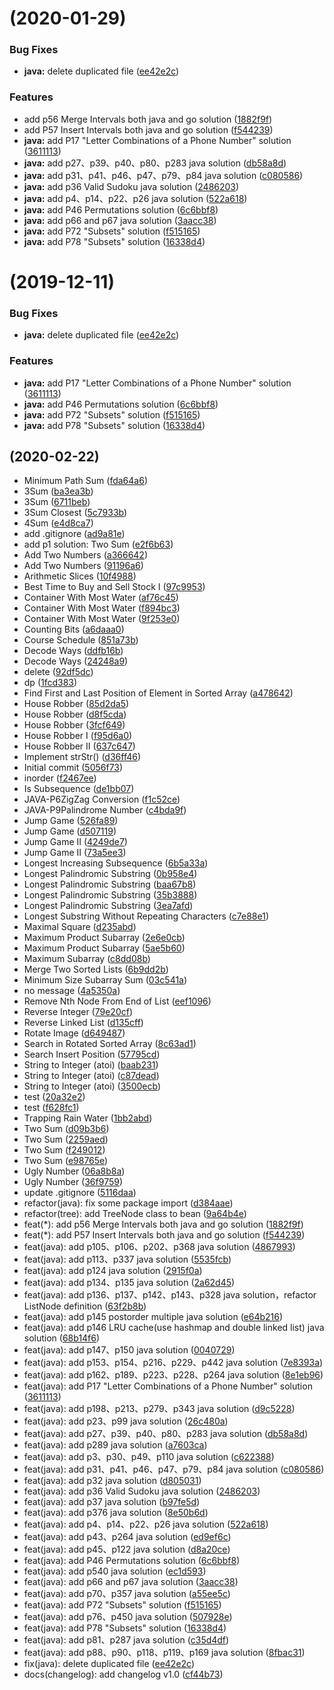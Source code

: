 #  (2020-01-29)


### Bug Fixes

* **java:** delete duplicated file ([ee42e2c](https://github.com/Mulavar/LeetCode/commit/ee42e2c5a7c7b5f4b4a5c1f367378288e9ca2267))


### Features

* add p56 Merge Intervals both java and go solution ([1882f9f](https://github.com/Mulavar/LeetCode/commit/1882f9f6e79a778934d99de264e84bf66852bd68))
* add P57 Insert Intervals both java and go solution ([f544239](https://github.com/Mulavar/LeetCode/commit/f5442390f19aa4abdb277f5bcda21dbb3e8a6556))
* **java:** add P17 "Letter Combinations of a Phone Number" solution ([3611113](https://github.com/Mulavar/LeetCode/commit/36111130e4d680f756e54f9e17cd36f6af7c41dd))
* **java:** add p27、p39、p40、p80、p283 java solution ([db58a8d](https://github.com/Mulavar/LeetCode/commit/db58a8d4b54160f3f14d03530c18dfd46e7b2240))
* **java:** add p31、p41、p46、p47、p79、p84 java solution ([c080586](https://github.com/Mulavar/LeetCode/commit/c080586c2d94ddf161374bb5a90a9980a0e04968))
* **java:** add p36 Valid Sudoku java solution ([2486203](https://github.com/Mulavar/LeetCode/commit/2486203e3293d363e58a84e07f81997fad5b0c5e))
* **java:** add p4、p14、p22、p26 java solution ([522a618](https://github.com/Mulavar/LeetCode/commit/522a618a2449f41f435492e8e458b81de31d6f79))
* **java:** add P46 Permutations solution ([6c6bbf8](https://github.com/Mulavar/LeetCode/commit/6c6bbf81b9287b9c995e458f1a9acc7a320f6445))
* **java:** add p66 and p67 java solution ([3aacc38](https://github.com/Mulavar/LeetCode/commit/3aacc38e169e6e9d6ef428db80119a0dfee40de3))
* **java:** add P72 "Subsets" solution ([f515165](https://github.com/Mulavar/LeetCode/commit/f515165a10a9fcea7ca371e7285cf5b4f40c4142))
* **java:** add P78 "Subsets" solution ([16338d4](https://github.com/Mulavar/LeetCode/commit/16338d454cea26db7560e9021822b11fefbffcc3))



#  (2019-12-11)


### Bug Fixes

* **java:** delete duplicated file ([ee42e2c](https://github.com/Mulavar/LeetCode/commit/ee42e2c5a7c7b5f4b4a5c1f367378288e9ca2267))


### Features

* **java:** add P17 "Letter Combinations of a Phone Number" solution ([3611113](https://github.com/Mulavar/LeetCode/commit/36111130e4d680f756e54f9e17cd36f6af7c41dd))
* **java:** add P46 Permutations solution ([6c6bbf8](https://github.com/Mulavar/LeetCode/commit/6c6bbf81b9287b9c995e458f1a9acc7a320f6445))
* **java:** add P72 "Subsets" solution ([f515165](https://github.com/Mulavar/LeetCode/commit/f515165a10a9fcea7ca371e7285cf5b4f40c4142))
* **java:** add P78 "Subsets" solution ([16338d4](https://github.com/Mulavar/LeetCode/commit/16338d454cea26db7560e9021822b11fefbffcc3))



##  (2020-02-22)

*  Minimum Path Sum ([fda64a6](https://github.com/Mulavar/LeetCode/commit/fda64a6))
* 3Sum ([ba3ea3b](https://github.com/Mulavar/LeetCode/commit/ba3ea3b))
* 3Sum ([6711beb](https://github.com/Mulavar/LeetCode/commit/6711beb))
* 3Sum Closest ([5c7933b](https://github.com/Mulavar/LeetCode/commit/5c7933b))
* 4Sum ([e4d8ca7](https://github.com/Mulavar/LeetCode/commit/e4d8ca7))
* add .gitignore ([ad9a81e](https://github.com/Mulavar/LeetCode/commit/ad9a81e))
* add p1 solution: Two Sum ([e2f6b63](https://github.com/Mulavar/LeetCode/commit/e2f6b63))
* Add Two Numbers ([a366642](https://github.com/Mulavar/LeetCode/commit/a366642))
* Add Two Numbers ([91196a6](https://github.com/Mulavar/LeetCode/commit/91196a6))
* Arithmetic Slices ([10f4988](https://github.com/Mulavar/LeetCode/commit/10f4988))
* Best Time to Buy and Sell Stock I ([97c9953](https://github.com/Mulavar/LeetCode/commit/97c9953))
* Container With Most Water ([af76c45](https://github.com/Mulavar/LeetCode/commit/af76c45))
* Container With Most Water ([f894bc3](https://github.com/Mulavar/LeetCode/commit/f894bc3))
* Container With Most Water ([9f253e0](https://github.com/Mulavar/LeetCode/commit/9f253e0))
* Counting Bits ([a6daaa0](https://github.com/Mulavar/LeetCode/commit/a6daaa0))
* Course Schedule ([851a73b](https://github.com/Mulavar/LeetCode/commit/851a73b))
* Decode Ways ([ddfb16b](https://github.com/Mulavar/LeetCode/commit/ddfb16b))
* Decode Ways ([24248a9](https://github.com/Mulavar/LeetCode/commit/24248a9))
* delete ([92df5dc](https://github.com/Mulavar/LeetCode/commit/92df5dc))
* dp ([1fcd383](https://github.com/Mulavar/LeetCode/commit/1fcd383))
* Find First and Last Position of Element in Sorted Array ([a478642](https://github.com/Mulavar/LeetCode/commit/a478642))
* House Robber ([85d2da5](https://github.com/Mulavar/LeetCode/commit/85d2da5))
* House Robber ([d8f5cda](https://github.com/Mulavar/LeetCode/commit/d8f5cda))
* House Robber ([3fcf649](https://github.com/Mulavar/LeetCode/commit/3fcf649))
* House Robber I ([f95d6a0](https://github.com/Mulavar/LeetCode/commit/f95d6a0))
* House Robber II ([637c647](https://github.com/Mulavar/LeetCode/commit/637c647))
* Implement strStr() ([d36ff46](https://github.com/Mulavar/LeetCode/commit/d36ff46))
* Initial commit ([5056f73](https://github.com/Mulavar/LeetCode/commit/5056f73))
* inorder ([f2467ee](https://github.com/Mulavar/LeetCode/commit/f2467ee))
* Is Subsequence ([de1bb07](https://github.com/Mulavar/LeetCode/commit/de1bb07))
* JAVA-P6ZigZag Conversion ([f1c52ce](https://github.com/Mulavar/LeetCode/commit/f1c52ce))
* JAVA-P9Palindrome Number ([c4bda9f](https://github.com/Mulavar/LeetCode/commit/c4bda9f))
* Jump Game ([526fa89](https://github.com/Mulavar/LeetCode/commit/526fa89))
* Jump Game ([d507119](https://github.com/Mulavar/LeetCode/commit/d507119))
* Jump Game II ([4249de7](https://github.com/Mulavar/LeetCode/commit/4249de7))
* Jump Game II ([73a5ee3](https://github.com/Mulavar/LeetCode/commit/73a5ee3))
* Longest Increasing Subsequence ([6b5a33a](https://github.com/Mulavar/LeetCode/commit/6b5a33a))
* Longest Palindromic Substring ([0b958e4](https://github.com/Mulavar/LeetCode/commit/0b958e4))
* Longest Palindromic Substring ([baa67b8](https://github.com/Mulavar/LeetCode/commit/baa67b8))
* Longest Palindromic Substring ([35b3888](https://github.com/Mulavar/LeetCode/commit/35b3888))
* Longest Palindromic Substring ([3ea7afd](https://github.com/Mulavar/LeetCode/commit/3ea7afd))
* Longest Substring Without Repeating Characters ([c7e88e1](https://github.com/Mulavar/LeetCode/commit/c7e88e1))
* Maximal Square ([d235abd](https://github.com/Mulavar/LeetCode/commit/d235abd))
* Maximum Product Subarray ([2e6e0cb](https://github.com/Mulavar/LeetCode/commit/2e6e0cb))
* Maximum Product Subarray ([5ae5b60](https://github.com/Mulavar/LeetCode/commit/5ae5b60))
* Maximum Subarray ([c8dd08b](https://github.com/Mulavar/LeetCode/commit/c8dd08b))
* Merge Two Sorted Lists ([6b9dd2b](https://github.com/Mulavar/LeetCode/commit/6b9dd2b))
* Minimum Size Subarray Sum ([03c541a](https://github.com/Mulavar/LeetCode/commit/03c541a))
* no message ([4a5350a](https://github.com/Mulavar/LeetCode/commit/4a5350a))
* Remove Nth Node From End of List ([eef1096](https://github.com/Mulavar/LeetCode/commit/eef1096))
* Reverse Integer ([79e20cf](https://github.com/Mulavar/LeetCode/commit/79e20cf))
* Reverse Linked List ([d135cff](https://github.com/Mulavar/LeetCode/commit/d135cff))
* Rotate Image ([d649487](https://github.com/Mulavar/LeetCode/commit/d649487))
* Search in Rotated Sorted Array ([8c63ad1](https://github.com/Mulavar/LeetCode/commit/8c63ad1))
* Search Insert Position ([57795cd](https://github.com/Mulavar/LeetCode/commit/57795cd))
* String to Integer (atoi) ([baab231](https://github.com/Mulavar/LeetCode/commit/baab231))
* String to Integer (atoi) ([c87dead](https://github.com/Mulavar/LeetCode/commit/c87dead))
* String to Integer (atoi) ([3500ecb](https://github.com/Mulavar/LeetCode/commit/3500ecb))
* test ([20a32e2](https://github.com/Mulavar/LeetCode/commit/20a32e2))
* test ([f628fc1](https://github.com/Mulavar/LeetCode/commit/f628fc1))
* Trapping Rain Water ([1bb2abd](https://github.com/Mulavar/LeetCode/commit/1bb2abd))
* Two Sum ([d09b3b6](https://github.com/Mulavar/LeetCode/commit/d09b3b6))
* Two Sum ([2259aed](https://github.com/Mulavar/LeetCode/commit/2259aed))
* Two Sum ([f249012](https://github.com/Mulavar/LeetCode/commit/f249012))
* Two Sum ([e98765e](https://github.com/Mulavar/LeetCode/commit/e98765e))
* Ugly Number ([06a8b8a](https://github.com/Mulavar/LeetCode/commit/06a8b8a))
* Ugly Number ([36f9759](https://github.com/Mulavar/LeetCode/commit/36f9759))
* update .gitignore ([5116daa](https://github.com/Mulavar/LeetCode/commit/5116daa))
* refactor(java): fix some package import ([d384aae](https://github.com/Mulavar/LeetCode/commit/d384aae))
* refactor(tree): add TreeNode class to bean ([9a64b4e](https://github.com/Mulavar/LeetCode/commit/9a64b4e))
* feat(*): add p56 Merge Intervals both java and go solution ([1882f9f](https://github.com/Mulavar/LeetCode/commit/1882f9f))
* feat(*): add P57 Insert Intervals both java and go solution ([f544239](https://github.com/Mulavar/LeetCode/commit/f544239))
* feat(java): add p105、p106、p202、p368 java solution ([4867993](https://github.com/Mulavar/LeetCode/commit/4867993))
* feat(java): add p113、p337 java solution ([5535fcb](https://github.com/Mulavar/LeetCode/commit/5535fcb))
* feat(java): add p124 java solution ([2915f0a](https://github.com/Mulavar/LeetCode/commit/2915f0a))
* feat(java): add p134、p135 java solution ([2a62d45](https://github.com/Mulavar/LeetCode/commit/2a62d45))
* feat(java): add p136、p137、p142、p143、p328 java solution，refactor ListNode definition ([63f2b8b](https://github.com/Mulavar/LeetCode/commit/63f2b8b))
* feat(java): add p145 postorder multiple java solution ([e64b216](https://github.com/Mulavar/LeetCode/commit/e64b216))
* feat(java): add p146 LRU cache(use hashmap and double linked list) java solution ([68b14f6](https://github.com/Mulavar/LeetCode/commit/68b14f6))
* feat(java): add p147、p150 java solution ([0040729](https://github.com/Mulavar/LeetCode/commit/0040729))
* feat(java): add p153、p154、p216、p229、p442 java solution ([7e8393a](https://github.com/Mulavar/LeetCode/commit/7e8393a))
* feat(java): add p162、p189、p223、p228、p264 java solution ([8e1eb96](https://github.com/Mulavar/LeetCode/commit/8e1eb96))
* feat(java): add P17 "Letter Combinations of a Phone Number" solution ([3611113](https://github.com/Mulavar/LeetCode/commit/3611113))
* feat(java): add p198、p213、p279、p343 java solution ([d9c5228](https://github.com/Mulavar/LeetCode/commit/d9c5228))
* feat(java): add p23、p99 java solution ([26c480a](https://github.com/Mulavar/LeetCode/commit/26c480a))
* feat(java): add p27、p39、p40、p80、p283 java solution ([db58a8d](https://github.com/Mulavar/LeetCode/commit/db58a8d))
* feat(java): add p289 java solution ([a7603ca](https://github.com/Mulavar/LeetCode/commit/a7603ca))
* feat(java): add p3、p30、p49、p110 java solution ([c622388](https://github.com/Mulavar/LeetCode/commit/c622388))
* feat(java): add p31、p41、p46、p47、p79、p84 java solution ([c080586](https://github.com/Mulavar/LeetCode/commit/c080586))
* feat(java): add p32 java solution ([d805031](https://github.com/Mulavar/LeetCode/commit/d805031))
* feat(java): add p36 Valid Sudoku java solution ([2486203](https://github.com/Mulavar/LeetCode/commit/2486203))
* feat(java): add p37 java solution ([b97fe5d](https://github.com/Mulavar/LeetCode/commit/b97fe5d))
* feat(java): add p376 java solution ([8e50b6d](https://github.com/Mulavar/LeetCode/commit/8e50b6d))
* feat(java): add p4、p14、p22、p26 java solution ([522a618](https://github.com/Mulavar/LeetCode/commit/522a618))
* feat(java): add p43、p264 java solution ([ed9ef6c](https://github.com/Mulavar/LeetCode/commit/ed9ef6c))
* feat(java): add p45、p122 java solution ([d8a20ce](https://github.com/Mulavar/LeetCode/commit/d8a20ce))
* feat(java): add P46 Permutations solution ([6c6bbf8](https://github.com/Mulavar/LeetCode/commit/6c6bbf8))
* feat(java): add p540 java solution ([ec1d593](https://github.com/Mulavar/LeetCode/commit/ec1d593))
* feat(java): add p66 and p67 java solution ([3aacc38](https://github.com/Mulavar/LeetCode/commit/3aacc38))
* feat(java): add p70、p357 java solution ([a55ee5c](https://github.com/Mulavar/LeetCode/commit/a55ee5c))
* feat(java): add P72 "Subsets" solution ([f515165](https://github.com/Mulavar/LeetCode/commit/f515165))
* feat(java): add p76、p450 java solution ([507928e](https://github.com/Mulavar/LeetCode/commit/507928e))
* feat(java): add P78 "Subsets" solution ([16338d4](https://github.com/Mulavar/LeetCode/commit/16338d4))
* feat(java): add p81、p287 java solution ([c35d4df](https://github.com/Mulavar/LeetCode/commit/c35d4df))
* feat(java): add p88、p90、p118、p119、p169 java solution ([8fbac31](https://github.com/Mulavar/LeetCode/commit/8fbac31))
* fix(java): delete duplicated file ([ee42e2c](https://github.com/Mulavar/LeetCode/commit/ee42e2c))
* docs(changelog): add changelog v1.0 ([cf44b73](https://github.com/Mulavar/LeetCode/commit/cf44b73))



